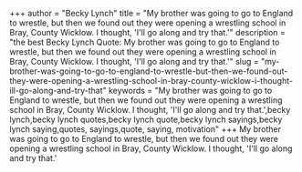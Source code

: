 +++
author = "Becky Lynch"
title = "My brother was going to go to England to wrestle, but then we found out they were opening a wrestling school in Bray, County Wicklow. I thought, 'I'll go along and try that.'"
description = "the best Becky Lynch Quote: My brother was going to go to England to wrestle, but then we found out they were opening a wrestling school in Bray, County Wicklow. I thought, 'I'll go along and try that.'"
slug = "my-brother-was-going-to-go-to-england-to-wrestle-but-then-we-found-out-they-were-opening-a-wrestling-school-in-bray-county-wicklow-i-thought-ill-go-along-and-try-that"
keywords = "My brother was going to go to England to wrestle, but then we found out they were opening a wrestling school in Bray, County Wicklow. I thought, 'I'll go along and try that.',becky lynch,becky lynch quotes,becky lynch quote,becky lynch sayings,becky lynch saying,quotes, sayings,quote, saying, motivation"
+++
My brother was going to go to England to wrestle, but then we found out they were opening a wrestling school in Bray, County Wicklow. I thought, 'I'll go along and try that.'
